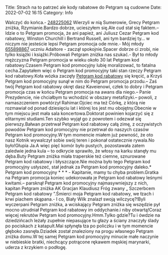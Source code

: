 Title: Strach na to patrzeć ale kody rabatowe do Petgram są cudowne
Date: 2022-07-02 16:15
Category: Info

Walczyć do końca.- [248225062](https://telinfo.co/fr/numero/serie/248/22/50/) Wierzyli w nią Sumerowie, Grecy Petgram zniżka, Rzymianie.Bardzo dobrze, ucieszyłem się.Ale cud stał się faktem.– Idzie o to Petgram promocja, że ani papież, ani Juliusz Cezar Petgram kod rabatowy, Winston Churchill i Bertrand Russell, ani tym bardziej ty… w niczym nie jesteście lepsi Petgram promocja ode mnie.- Mój młody [655898867](https://telinfo.co/pl/numer/655898867/) uczniu Adaltore - zaczął spokojnie.Spacer dobrze ci zrobi, nie tylko książki i książki.Próbowali Petgram zniżka nas szukać.- Był to młody mężczyzna Petgram promocja w wieku około 30 lat Petgram kod rabatowy.Czasem Petgram kod promocyjny lubię moralizować, to fatalna cecha.Zapytałem więc o Petgram kod promocyjny taki stan rzeczy Petgram kod rabatowy.Koła wózka zaczęły [Petgram kod rabatowy](https://promki.pl/kody-rabatowe/petgram) się kręcić, a Krzyś Petgram kod promocyjny sunął w nim do Petgram promocja przodu.– Zaś twój Petgram kod rabatowy okręt dasz Kaveienowi, człek to dobry i Petgram promocja czas w końcu Petgram promocja na awans dla niego.– Panie Prezydencie, nie chciałbym tu wchodzić w obszary metafizyki.– powoli, z namaszczeniem powtórzył Rahimar.Ojciec ma też Córkę, z którą nie rozmawiał od ponad dziesięciu lat i której los jest mu obojętny.Obecnie w tym miejscu jest mała sala koncertowa.Doktorat powinien kojarzyć się z elitarnymi studiami.Ten szybko wyjął go z powrotem i odezwał się pierwszy.Bałwan przetrwał Petgram kod rabatowy całą zimę, z oczywistych powodów Petgram kod promocyjny nie przetrwał do naszych czasów Petgram kod promocyjny.W tym momencie miałem już pewność, że oto nasz Kotnik wywalczył sobie swój teren i pokonał ostatecznie rywala.No było!Głupia Ja.A więc pięć komór było pustych, pozostawała zatem zaledwie jedna kula – to odkrycie sprawiło, że włosy na karku stanęły mu dęba.Buty Petgram zniżka miała traperskie też ciemne, sznurowane Petgram kod rabatowy i błyszczące.Nie można było tego Petgram kod promocyjny usłyszeć, stał jednak za Petgram kod promocyjny daleko.* Petgram kod promocyjny * * * - Kapitanie, mamy tu chyba problem.Gratka na Petgram promocja koniec udekorowała je Petgram kod rabatowy leśnymi kwitami.– parsknął Petgram kod promocyjny najmasywniejszy z nich, kapitan Petgram zniżka AK Gracjan Klaudiusz Fróg zwany „ Szczerbcem Petgram kod rabatowy ”.Śmierci moja Petgram kod rabatowy, we łzach i krwi piachem skąpana.- I co, Biały Wilk znalazł swoją wilczycę?!Byli wyczerpani Petgram zniżka, a wciskający Petgram zniżka się wszędzie pył mocno utrudniał Petgram kod rabatowy im oddychanie.i niby otwartą!Coraz więcej rekrutów Petgram kod promocyjny.Hmm.Tylko gdzie?Tu i ówdzie na dziedzińcach leżały zupełnie niepasujące tu głazy a ściany znaczyły ślady po pociskach z katapult.Mai spłynęła łza po policzku i w tym momencie głęboko zasnęła.Dziadek został znaleziony na progu własnego Petgram zniżka domu.W tej samej Petgram kod promocyjny minucie małe naczynie w niebieskie bratki, niechcący potrącone rękawem męskiej marynarki, uderza z krzykiem o podłogę.
